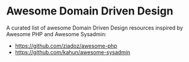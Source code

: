 Awesome Domain Driven Design
============================

A curated list of awesome Domain Driven Design resources inspired by Awesome PHP and Awesome Sysadmin:


- https://github.com/ziadoz/awesome-php
- https://github.com/kahun/awesome-sysadmin
